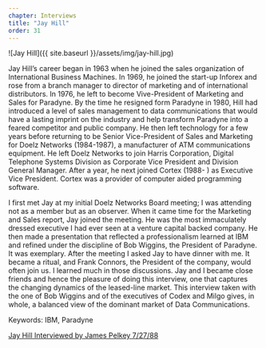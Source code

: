```yaml
---
chapter: Interviews
title: "Jay Hill"
order: 31
---
```


![Jay Hill]({{ site.baseurl }}/assets/img/jay-hill.jpg)

Jay Hill’s career began in 1963 when he joined the sales organization of International Business Machines. In 1969, he joined the start-up Inforex and rose from a branch manager to director of marketing and of international distributors. In 1976, he left to become Vive-President of Marketing and Sales for Paradyne. By the time he resigned form Paradyne in 1980, Hill had introduced a level of sales management to data communications that would have a lasting imprint on the industry and help transform Paradyne into a feared competitor and public company. He then left technology for a few years before returning to be Senior Vice-President of Sales and Marketing for Doelz Networks (1984-1987), a manufacturer of ATM communications equipment. He left Doelz Networks to join Harris Corporation, Digital Telephone Systems Division as Corporate Vice President and Division General Manager. After a year, he next joined Cortex (1988- ) as Executive Vice President. Cortex was a provider of computer aided programming software.

I first met Jay at my initial Doelz Networks Board meeting; I was attending not as a member but as an observer. When it came time for the Marketing and Sales report, Jay joined the meeting. He was the most immaculately dressed executive I had ever seen at a venture capital backed company. He then made a presentation that reflected a professionalism learned at IBM and refined under the discipline of Bob Wiggins, the President of Paradyne. It was exemplary. After the meeting I asked Jay to have dinner with me. It became a ritual, and Frank Connors, the President of the company, would often join us. I learned much in those discussions. Jay and I became close friends and hence the pleasure of doing this interview, one that captures the changing dynamics of the leased-line market. This interview taken with the one of Bob Wiggins and of the executives of Codex and Milgo gives, in whole, a balanced view of the dominant market of Data Communications.

Keywords: IBM, Paradyne

[Jay Hill Interviewed by James Pelkey 7/27/88](https://archive.computerhistory.org/resources/access/text/2015/10/102737986-05-01-acc.pdf)
